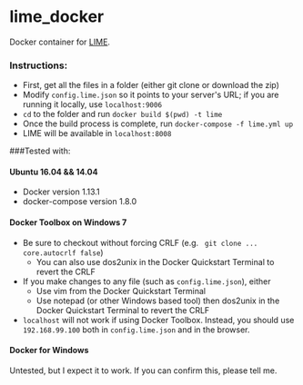 # lime_docker
Docker container for [LIME](https://github.com/cirsfid-unibo/lime).

### Instructions: 
* First, get all the files in a folder (either git clone or download the zip)
* Modify `config.lime.json` so it points to your server's URL; if you are running it locally, use `localhost:9006` 
* `cd` to the folder and run `docker build $(pwd) -t lime`
* Once the build process is complete, run `docker-compose -f lime.yml up`
* LIME will be available in `localhost:8008` 

###Tested with:
#### Ubuntu 16.04 && 14.04
* Docker version 1.13.1
* docker-compose version 1.8.0

#### Docker Toolbox on Windows 7
* Be sure to checkout without forcing CRLF (e.g. ` git clone ... core.autocrlf false`)
  * You can also use dos2unix in the Docker Quickstart Terminal to revert the CRLF 
* If you make changes to any file (such as `config.lime.json`), either
  * Use vim from the Docker Quickstart Terminal
  * Use notepad (or other Windows based tool) then dos2unix in the Docker Quickstart Terminal to revert the CRLF
* `localhost` will not work if using Docker Toolbox. Instead, you should use `192.168.99.100` both in `config.lime.json` and in the browser.

#### Docker for Windows
Untested, but I expect it to work. If you can confirm this, please tell me.
